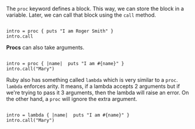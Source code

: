 The `proc` keyword defines a block.
This way, we can store the
block in a variable.
Later, we can call that block
using the `call` method.

<codeblock language="ruby" type="lesson">
<code>
intro = proc { puts "I am Roger Smith" }
intro.call
</code>
</codeblock>

**Procs** can also take arguments.

<codeblock language="ruby" type="lesson">
<code>
intro = proc { |name|  puts "I am #{name}" }
intro.call("Mary")
</code>
</codeblock>

Ruby also has something called `lambda`
which is very similar to a `proc`.
`lambda` enforces arity.
It means, if a lambda accepts 2 arguments but
if we're trying to pass it 3 arguments, then the
lambda will raise an error. On the other hand,
a `proc` will ignore the extra argument.

<codeblock language="ruby" type="lesson">
<code>
intro = lambda { |name|  puts "I am #{name}" }
intro.call("Mary")
</code>
</codeblock>